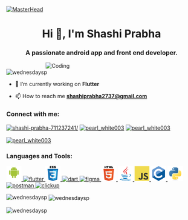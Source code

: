[![MasterHead](https://img.freepik.com/free-vector/mobile-application-tupography-banner-with-mobile-device-symbols-flat-illustration_1284-29498.jpg?w=1380&t=st=1707575966~exp=1707576566~hmac=d141e7d3a0aea101f57ee3a1d73c17ff16a794cedfb9f7f918854e923d0b6a34)](https://rishavchanda.io)
<h1 align="center">Hi 👋, I'm Shashi Prabha</h1>
<h3 align="center">A passionate android app and front end developer.</h3>
<img  align="right"  alt="Coding" width="400" src="https://user-images.githubusercontent.com/74038190/221352975-94759904-aa4c-4032-a8ab-b546efb9c478.gif"> 

<p align="left"> <img src="https://komarev.com/ghpvc/?username=wednesdaysp&label=Profile%20views&color=0e75b6&style=flat" alt="wednesdaysp" /> </p>

- 🔭 I’m currently working on **Flutter**

- 📫 How to reach me **shashiprabha2737@gmail.com**

<h3 align="left">Connect with me:</h3>
<p align="left">
<a href="https://linkedin.com/in/shashi-prabha-711237241/" target="blank"><img align="center" src="https://raw.githubusercontent.com/rahuldkjain/github-profile-readme-generator/master/src/images/icons/Social/linked-in-alt.svg" alt="shashi-prabha-711237241/" height="30" width="40" /></a>
<a href="https://instagram.com/pearl_white003" target="blank"><img align="center" src="https://raw.githubusercontent.com/rahuldkjain/github-profile-readme-generator/master/src/images/icons/Social/instagram.svg" alt="pearl_white003" height="30" width="40" /></a>
<a href="https://twitter.com/ShashiPrab14764" target="blank"><img align="center" src="https://raw.githubusercontent.com/rahuldkjain/github-profile-readme-generator/master/src/images/icons/Social/twitter.svg" alt="pearl_white003" height="30" width="40" /></a>
  
  <a href="https://leetcode.com/ShashiiP/" target="blank"><img align="center" src="https://raw.githubusercontent.com/rahuldkjain/github-profile-readme-generator/master/src/images/icons/Social/Leetcode.svg" alt="pearl_white003" height="30" width="40" /></a>
</p>

<h3 align="left">Languages and Tools:</h3>
<p align="left"> <a href="https://developer.android.com" target="_blank" rel="noreferrer"> <img src="https://raw.githubusercontent.com/devicons/devicon/master/icons/android/android-original-wordmark.svg" alt="android" width="40" height="40"/> </a> <a href="https://flutter.dev" target="_blank" rel="noreferrer"> <img src="https://www.vectorlogo.zone/logos/flutterio/flutterio-icon.svg" alt="flutter" width="40" height="40"/> </a>  <a href="https://www.w3schools.com/css/" target="_blank" rel="noreferrer"> <img src="https://raw.githubusercontent.com/devicons/devicon/master/icons/css3/css3-original-wordmark.svg" alt="css3" width="40" height="40"/> </a> <a href="https://dart.dev" target="_blank" rel="noreferrer"> <img src="https://www.vectorlogo.zone/logos/dartlang/dartlang-icon.svg" alt="dart" width="40" height="40"/> </a> <a href="https://www.figma.com/" target="_blank" rel="noreferrer"> <img src="https://www.vectorlogo.zone/logos/figma/figma-icon.svg" alt="figma" width="40" height="40"/> </a>  <a href="https://www.w3.org/html/" target="_blank" rel="noreferrer"> <img src="https://raw.githubusercontent.com/devicons/devicon/master/icons/html5/html5-original-wordmark.svg" alt="html5" width="40" height="40"/> </a> <a href="https://www.java.com" target="_blank" rel="noreferrer"> <img src="https://raw.githubusercontent.com/devicons/devicon/master/icons/java/java-original.svg" alt="java" width="40" height="40"/> </a> <a href="https://developer.mozilla.org/en-US/docs/Web/JavaScript" target="_blank" rel="noreferrer"> <img src="https://raw.githubusercontent.com/devicons/devicon/master/icons/javascript/javascript-original.svg" alt="javascript" width="40" height="40"/> </a> <a href="https://www.cprogramming.com/" target="_blank" rel="noreferrer"> <img src="https://raw.githubusercontent.com/devicons/devicon/master/icons/c/c-original.svg" alt="c" width="40" height="40"/> </a> <a href="https://www.python.org" target="_blank" rel="noreferrer"> <img src="https://raw.githubusercontent.com/devicons/devicon/master/icons/python/python-original.svg" alt="python" width="40" height="40"/> </a> <a href="https://www.postman.com/" target="_blank" rel="noreferrer"> <img src="https://cdn.worldvectorlogo.com/logos/postman.svg" alt="postman" width="40" height="40"/> </a>  <a href="https://clickup.com/lp?utm_source=google&utm_medium=cpc&utm_campaign=gs_cpc_arlv_nnc_brand_trial_all-devices_troas_lp_x_all-departments_x_brand&utm_content=all-countries_kw-target_text_all-industries_all-features_all-use-cases_clickup_features_productivity_broad&utm_term=b_clickup%20productivity&utm_creative=657686021884_BrandChampion-03072023_rsa&utm_custom1=&utm_custom2=&gad_source=1&gclid=CjwKCAjwqf20BhBwEiwAt7dtdaScXgyL-F_yprC9uXN_qL_kRXmNHA-ZoiBnSV-R4U_vwPQ2JKjuxBoCozYQAvD_BwE" target="_blank" rel="noreferrer"> <img src="https://i.scdn.co/image/ab6761610000e5eb85f93be32018d299b620bcf3" alt="clickup" width="40" height="40"/> </a> 
</p>

<p><img align="left" src="https://github-readme-stats.vercel.app/api/top-langs?username=wednesdaysp&show_icons=true&locale=en&layout=compact" alt="wednesdaysp" /></p>

<p>&nbsp;<img align="center" src="https://github-readme-stats.vercel.app/api?username=wednesdaysp&show_icons=true&locale=en" alt="wednesdaysp" /></p>

<p><img align="center" src="https://github-readme-streak-stats.herokuapp.com/?user=wednesdaysp&" alt="wednesdaysp" /></p>
<!---readme editor tool: https://readme.so/editor--->
